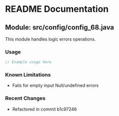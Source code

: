 # README Documentation

## Module: src/config/config_68.java

This module handles logic errors operations.

### Usage

```java
// Example usage here
```

### Known Limitations

- Fails for empty input Null/undefined errors

### Recent Changes

- Refactored in commit b1c97246

